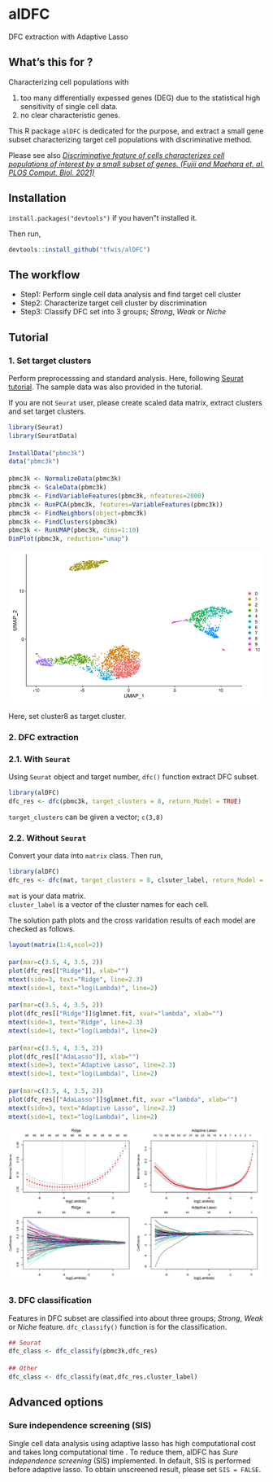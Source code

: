 # alDFC

DFC extraction with Adaptive Lasso

## What’s this for ?

Characterizing cell populations with 
1. too many differentially expessed genes (DEG) due to the statistical high sensitivity of single cell data.
2. no clear characteristic genes.

This R package `alDFC` is dedicated for the purpose, and extract a small gene subset characterizing target cell populations with discriminative method.

Please see also [*Discriminative feature of cells characterizes cell populations of interest by a small subset of genes. (Fujii and Maehara et. al. PLOS Comput. Biol. 2021)*](https://journals.plos.org/ploscompbiol/article?id=10.1371/journal.pcbi.1009579)

## Installation

`install.packages("devtools")` if you haven"t installed it.

Then run,

``` r
devtools::install_github("tfwis/alDFC")
```

## The workflow

* Step1: Perform single cell data analysis and find target cell cluster
* Step2: Characterize target cell cluster by discrimination
* Step3: Classify DFC set into 3 groups; *Strong*, *Weak* or *Niche*

## Tutorial

### 1. Set target clusters

Perform preprocesssing and standard analysis. Here, following [Seurat tutorial](https://satijalab.org/seurat/articles/pbmc3k_tutorial.html). The sample data was also provided in the tutorial.

If you are not `Seurat` user, please create scaled data matrix, extract clusters and set target clusters.

```r
library(Seurat)
library(SeuratData)

InstallData("pbmc3k")
data("pbmc3k")

pbmc3k <- NormalizeData(pbmc3k)
pbmc3k <- ScaleData(pbmc3k)
pbmc3k <- FindVariableFeatures(pbmc3k, nfeatures=2000)
pbmc3k <- RunPCA(pbmc3k, features=VariableFeatures(pbmc3k))
pbmc3k <- FindNeighbors(object=pbmc3k)
pbmc3k <- FindClusters(pbmc3k)
pbmc3k <- RunUMAP(pbmc3k, dims=1:10)
DimPlot(pbmc3k, reduction="umap")
```

![pbmc_umap](man/pbmc_umap.png)

Here, set cluster8 as target cluster.

### 2. DFC extraction

### 2.1. With `Seurat`

Using `Seurat` object and target number, `dfc()` function extract DFC subset. 

```r
library(alDFC)
dfc_res <- dfc(pbmc3k, target_clusters = 8, return_Model = TRUE)
```

`target_clusters` can be given a vector; `c(3,8)`

### 2.2. Without `Seurat`

Convert your data into `matrix` class. Then run,

```r
library(alDFC)
dfc_res <- dfc(mat, target_clusters = 8, clsuter_label, return_Model = TRUE)
```

`mat` is your data matrix.  
`cluster_label` is a vector of the cluster names for each cell.

The solution path plots and the cross varidation results of each model are checked as follows.

```r
layout(matrix(1:4,ncol=2))

par(mar=c(3.5, 4, 3.5, 2))
plot(dfc_res[["Ridge"]], xlab="")
mtext(side=3, text="Ridge", line=2.3)
mtext(side=1, text="log(Lambda)", line=2)

par(mar=c(3.5, 4, 3.5, 2))
plot(dfc_res[["Ridge"]]$glmnet.fit, xvar="lambda", xlab="")
mtext(side=3, text="Ridge", line=2.3)
mtext(side=1, text="log(Lambda)", line=2)

par(mar=c(3.5, 4, 3.5, 2))
plot(dfc_res[["AdaLasso"]], xlab="")
mtext(side=3, text="Adaptive Lasso", line=2.3)
mtext(side=1, text="log(Lambda)", line=2)

par(mar=c(3.5, 4, 3.5, 2))
plot(dfc_res[["AdaLasso"]]$glmnet.fit, xvar ="lambda", xlab="")
mtext(side=3, text="Adaptive Lasso", line=2.3)
mtext(side=1, text="log(Lambda)", line=2)
```

![regress_plot](man/regression_results.png)

### 3. DFC classification

Features in DFC subset are classified into about three groups; *Strong*, *Weak* or *Niche* feature. `dfc_classify()` function is for the classification.

```r
## Seurat
dfc_class <- dfc_classify(pbmc3k,dfc_res)

## Other
dfc_class <- dfc_classify(mat,dfc_res,cluster_label)
```

## Advanced options

### Sure independence screening (SIS)

Single cell data analysis using adaptive lasso has high computational cost and takes long computational time . To reduce them, alDFC has *Sure independence screening* (SIS) implemented. In default, SIS is performed before adaptive lasso. To obtain unscreened result, please set `SIS = FALSE`.

